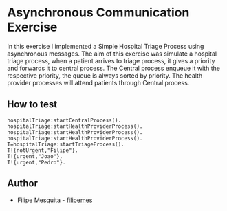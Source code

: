 # Asynchronous Communication Exercise

In this exercise I implemented a Simple Hospital Triage Process using asynchronous messages. The aim of this exercise was simulate a hospital triage process, when a patient arrives to triage process, it gives a priority and forwards it to central process. The Central process enqueue it with the respective priority, the queue is always sorted by priority. The health provider processes will attend patients through Central process.

## How to test

````
hospitalTriage:startCentralProcess().
hospitalTriage:startHealthProviderProcess().
hospitalTriage:startHealthProviderProcess().
hospitalTriage:startHealthProviderProcess().
T=hospitalTriage:startTriageProcess().
T!{notUrgent,"Filipe"}.
T!{urgent,"Joao"}.
T!{urgent,"Pedro"}.
````


## Author

* Filipe Mesquita - [filipemes](https://github.com/filipemes)
